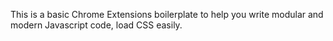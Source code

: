 
This is a basic Chrome Extensions boilerplate to help you write modular and modern Javascript code, load CSS easily.
